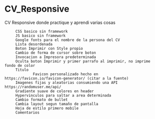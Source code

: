 # CV_Responsive
CV Responsive donde practique y aprendi varias cosas

		 CSS basico sin framework
		 JS basico sin framework
		 Google fonts para el nombre de la persona del CV
		 Lista desordenada
		 Boton Imprimir con Style propio
		 Cambio de forma de cursor sobre boton
		 Invocacion a Impresora predeterminada
	  	 Oculta boton Imprimir y primer parrafo al imprimir, no imprime fondo de color
		 Titulo
                 Favicon personalizado hecho en https://favicon.io/favicon-generator/ (citar a la fuente)
		 Imagenes fijas y aleatorias consumiendo una API https://randomuser.me/api/
	  	 Gradiente suave de colores en header
	  	 Hypervinculos para saltar a area determinada
		 Cambio formato de bullet
		 Cambia layout segun tamaño de pantalla
		 Hoja de estilo primero mobile
		 Comentarios

